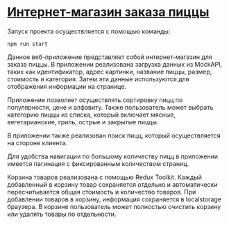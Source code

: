 # [Интернет-магазин заказа пиццы](https://kdsweb.ru/)

Запуск проекта осуществляется с помощью команды:
```
npm run start
```

Данное веб-приложение представляет собой интернет-магазин для заказа пиццы. В приложении реализована загрузка данных из MockAPI, таких как идентификатор, адрес картинки, название пиццы, размер, стоимость и категория. Затем эти данные используются для отображения информации на странице.

Приложение позволяет осуществлять сортировку пицц по популярности, цене и алфавиту. Также пользователь может выбрать категорию пиццы из списка, который включает мясные, вегетарианские, гриль, острые и закрытые пиццы.

В приложении также реализован поиск пицц, который осуществляется на стороне клиента.

Для удобства навигации по большому количеству пицц в приложении имеется пагинация с фиксированным количеством страниц.

Корзина товаров реализована с помощью Redux Toolkit. Каждый добавленный в корзину товар сохраняется отдельно и автоматически пересчитывается общая стоимость и количество товаров. При добавлении товаров в корзину, информация сохраняется в localstorage браузера. В корзине пользователь может полностью очистить корзину или удалять товары по отдельности.